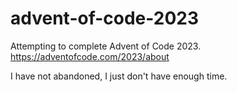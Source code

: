 # advent-of-code-2023
Attempting to complete Advent of Code 2023.
https://adventofcode.com/2023/about

I have not abandoned, I just don't have enough time.